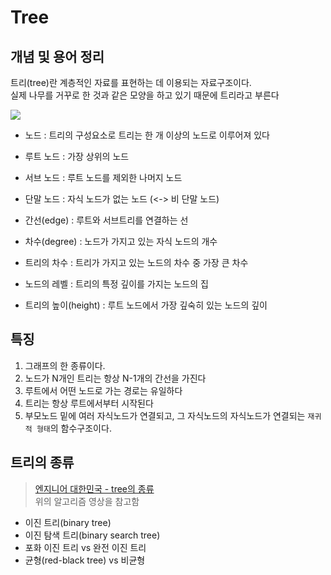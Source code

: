 # Tree

## 개념 및 용어 정리
트리(tree)란 계층적인 자료를 표현하는 데 이용되는 자료구조이다. <br>
실제 나무를 거꾸로 한 것과 같은 모양을 하고 있기 때문에 트리라고 부른다

<img src="https://miro.medium.com/max/1400/1*F78cM2sJ5Ix83EBWpPoNlw.png">

* 노드 : 트리의 구성요소로 트리는 한 개 이상의 노드로 이루어져 있다
* 루트 노드 : 가장 상위의 노드
* 서브 노드 : 루트 노드를 제외한 나머지 노드
* 단말 노드 : 자식 노드가 없는 노드 (<-> 비 단말 노드)


* 간선(edge) : 루트와 서브트리를 연결하는 선
* 차수(degree) : 노드가 가지고 있는 자식 노드의 개수
* 트리의 차수 : 트리가 가지고 있는 노드의 차수 중 가장 큰 차수


* 노드의 레벨 : 트리의 특정 깊이를 가지는 노드의 집
* 트리의 높이(height) : 루트 노드에서 가장 깊숙히 있는 노드의 깊이


## 특징
1. 그래프의 한 종류이다.
2. 노드가 N개인 트리는 항상 N-1개의 간선을 가진다
3. 루트에서 어떤 노드로 가는 경로는 유일하다
4. 트리는 항상 루트에서부터 시작된다
5. 부모노드 밑에 여러 자식노드가 연결되고, 그 자식노드의 자식노드가 연결되는 `재귀적 형태`의 함수구조이다.

## 트리의 종류
> [엔지니어 대한민국 - tree의 종류](https://www.youtube.com/watch?v=LnxEBW29DOw&ab_channel=%EC%97%94%EC%A7%80%EB%8B%88%EC%96%B4%EB%8C%80%ED%95%9C%EB%AF%BC%EA%B5%AD)<br>
> 위의 알고리즘 영상을 참고함
* 이진 트리(binary tree)
* 이진 탐색 트리(binary search tree)
* 포화 이진 트리 vs 완전 이진 트리
* 균형(red-black tree) vs 비균형

